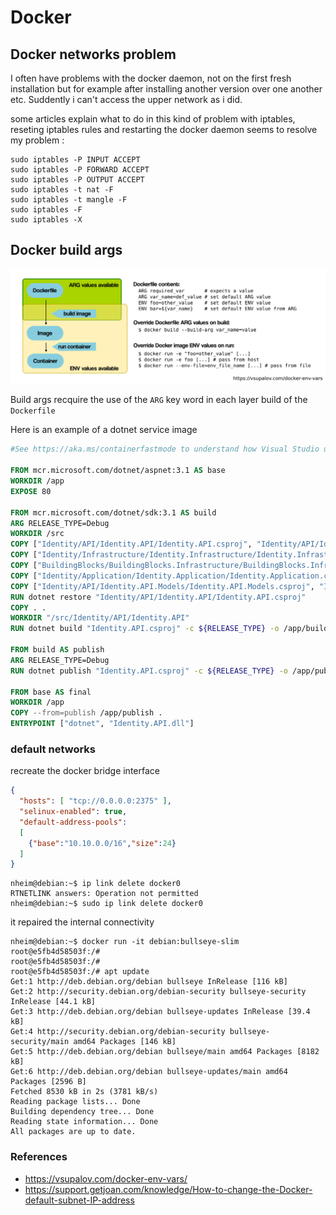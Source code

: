 # Docker

## Docker networks problem

I often have problems with the docker daemon, not on the first fresh installation but for example after installing another version over one another etc.
Suddently i can't access the upper network as i did.

some articles explain what to do in this kind of problem with iptables, reseting iptables rules and restarting the docker daemon seems to resolve my problem :

````shell
sudo iptables -P INPUT ACCEPT
sudo iptables -P FORWARD ACCEPT
sudo iptables -P OUTPUT ACCEPT
sudo iptables -t nat -F
sudo iptables -t mangle -F
sudo iptables -F
sudo iptables -X
````

## Docker build args

![alt](./images/docker_environment_build_args_overview.png)

Build args recquire the use of the `ARG` key word in each layer build of the ``Dockerfile``

Here is an example of a dotnet service image

````dockerfile
#See https://aka.ms/containerfastmode to understand how Visual Studio uses this Dockerfile to build your images for faster debugging.

FROM mcr.microsoft.com/dotnet/aspnet:3.1 AS base
WORKDIR /app
EXPOSE 80

FROM mcr.microsoft.com/dotnet/sdk:3.1 AS build
ARG RELEASE_TYPE=Debug
WORKDIR /src
COPY ["Identity/API/Identity.API/Identity.API.csproj", "Identity/API/Identity.API/"]
COPY ["Identity/Infrastructure/Identity.Infrastructure/Identity.Infrastructure.csproj", "Identity/Infrastructure/Identity.Infrastructure/"]
COPY ["BuildingBlocks/BuildingBlocks.Infrastructure/BuildingBlocks.Infrastructure.csproj", "BuildingBlocks/BuildingBlocks.Infrastructure/"]
COPY ["Identity/Application/Identity.Application/Identity.Application.csproj", "Identity/Application/Identity.Application/"]
COPY ["Identity/API/Identity.API.Models/Identity.API.Models.csproj", "Identity/API/Identity.API.Models/"]
RUN dotnet restore "Identity/API/Identity.API/Identity.API.csproj"
COPY . .
WORKDIR "/src/Identity/API/Identity.API"
RUN dotnet build "Identity.API.csproj" -c ${RELEASE_TYPE} -o /app/build

FROM build AS publish
ARG RELEASE_TYPE=Debug
RUN dotnet publish "Identity.API.csproj" -c ${RELEASE_TYPE} -o /app/publish

FROM base AS final
WORKDIR /app
COPY --from=publish /app/publish .
ENTRYPOINT ["dotnet", "Identity.API.dll"]
````

### default networks

recreate the docker bridge interface

````json
{
  "hosts": [ "tcp://0.0.0.0:2375" ],
  "selinux-enabled": true,
  "default-address-pools":
  [
    {"base":"10.10.0.0/16","size":24}
  ]
}
````

````shell
nheim@debian:~$ ip link delete docker0
RTNETLINK answers: Operation not permitted
nheim@debian:~$ sudo ip link delete docker0
````

it repaired the internal connectivity

````shell
nheim@debian:~$ docker run -it debian:bullseye-slim
root@e5fb4d58503f:/#
root@e5fb4d58503f:/#
root@e5fb4d58503f:/# apt update
Get:1 http://deb.debian.org/debian bullseye InRelease [116 kB]
Get:2 http://security.debian.org/debian-security bullseye-security InRelease [44.1 kB]
Get:3 http://deb.debian.org/debian bullseye-updates InRelease [39.4 kB]
Get:4 http://security.debian.org/debian-security bullseye-security/main amd64 Packages [146 kB]
Get:5 http://deb.debian.org/debian bullseye/main amd64 Packages [8182 kB]
Get:6 http://deb.debian.org/debian bullseye-updates/main amd64 Packages [2596 B]
Fetched 8530 kB in 2s (3781 kB/s)
Reading package lists... Done
Building dependency tree... Done
Reading state information... Done
All packages are up to date.

````

### References

- https://vsupalov.com/docker-env-vars/
- https://support.getjoan.com/knowledge/How-to-change-the-Docker-default-subnet-IP-address